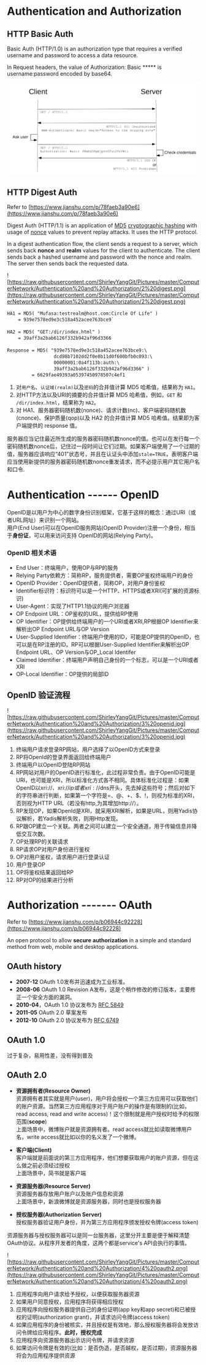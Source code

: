 # Authentication and Authorization

## HTTP Basic Auth

Basic Auth (HTTP/1.0) is an authorization type that requires a verified username and password to access a data resource.

In Request headers, the value of Authorization: Basic ***** is username:password encoded by base64.

![Client Server Communication](https://raw.githubusercontent.com/ShirleyYangGit/Pictures/master/ComputerNetwork/Authentication%20and%20Authorization/1%20Web%E6%B5%81%E7%A8%8B.png)

## HTTP Digest Auth

Refer to [https://www.jianshu.com/p/78faeb3a90e6](https://www.jianshu.com/p/78faeb3a90e6)

Digest Auth (HTTP/1.1) is an application of [MD5](https://en.wikipedia.org/wiki/MD5 "MD5")  [cryptographic hashing](https://en.wikipedia.org/wiki/Cryptographic_hash "Cryptographic hash") with usage of [nonce](https://en.wikipedia.org/wiki/Cryptographic_nonce "Cryptographic nonce") values to prevent replay attacks. It uses the HTTP protocol.

In a digest authentication flow, the client sends a request to a server, which sends back  **nonce**  and  **realm**  values for the client to authenticate. The client sends back a hashed username and password with the nonce and realm. The server then sends back the requested data.

![https://raw.githubusercontent.com/ShirleyYangGit/Pictures/master/ComputerNetwork/Authentication%20and%20Authorization/2%20digest.png](https://raw.githubusercontent.com/ShirleyYangGit/Pictures/master/ComputerNetwork/Authentication%20and%20Authorization/2%20digest.png)

```
HA1 = MD5( "Mufasa:testrealm@host.com:Circle Of Life" )
    = 939e7578ed9e3c518a452acee763bce9`

HA2 = MD5( "GET:/dir/index.html" )
    = 39aff3a2bab6126f332b942af96d3366

Response = MD5( "939e7578ed9e3c518a452acee763bce9:\
                 dcd98b7102dd2f0e8b11d0f600bfb0c093:\
                 00000001:0a4f113b:auth:\
                 39aff3a2bab6126f332b942af96d3366" )
         = 6629fae49393a05397450978507c4ef1
```
1.  对`用户名`、`认证域(realm)`以及`密码`的合并值计算 MD5 哈希值，结果称为  `HA1`。
2.  对HTTP方法以及URI的摘要的合并值计算 MD5 哈希值，例如，`GET`  和  `/dir/index.html`，结果称为  `HA2`。
3.  对 HA1、服务器密码随机数(nonce)、请求计数(nc)、客户端密码随机数(cnonce)、保护质量(qop)以及 HA2 的合并值计算 MD5 哈希值。结果即为客户端提供的 response 值。

服务器应当记住最近所生成的服务器密码随机数nonce的值。也可以在发行每一个密码随机数nonce后，记住过一段时间让它们过期。如果客户端使用了一个过期的值，服务器应该响应“401”状态号，并且在认证头中添加`stale=TRUE`，表明客户端应当使用新提供的服务器密码随机数nonce重发请求，而不必提示用户其它用户名和口令.

# Authentication ------ OpenID

  
OpenID是以用户为中心的数字身份识别框架，它基于这样的概念：通过URI（或者URL网址）来识别一个网站。  
用户(End User)可以在OpenID服务网站(OpenID Provider)注册一个身份，相当于**身份证**，可以用来访问支持 OpenID的网站(Relying Party)。

### OpenID 相关术语

-   End User：终端用户，使用OP与RP的服务
-   Relying Party依赖方：简称RP，服务提供者，需要OP鉴权终端用户的身份
-   OpenID Provider：OpenID提供者，简称OP，对用户身份鉴权
-   Identifier标识符：标识符可以是一个HTTP、HTTPS或者XRI(可扩展的资源标识)
-   User-Agent：实现了HTTP1.1协议的用户浏览器
-   OP Endpoint URL：OP鉴权的URL，提供给RP使用
-   OP Identifier：OP提供给终端用户的一个URI或者XRI,RP根据OP Identifier来解析出OP Endpoint URL与OP Version
-   User-Supplied Identifier：终端用户使用的ID，可能是OP提供的OpenID，也可以是在RP注册的ID。RP可以根据User-Supplied Identifier来解析出OP Endpoint URL、OP Version与OP_Local Identifer
-   Claimed Identifier：终端用户声明自己身份的一个标志，可以是一个URI或者XRI
-   OP-Local Identifier：OP提供的局部ID

## OpenID 验证流程

![https://raw.githubusercontent.com/ShirleyYangGit/Pictures/master/ComputerNetwork/Authentication%20and%20Authorization/3%20openid.jpg](https://raw.githubusercontent.com/ShirleyYangGit/Pictures/master/ComputerNetwork/Authentication%20and%20Authorization/3%20openid.jpg)
1.  终端用户请求登录RP网站，用户选择了以OpenID方式来登录
2.  RP将OpenId的登录界面返回给终端用户  
3.  终端用户以OpenID登陆RP网站
4.  RP网站对用户的OpenID进行标准化，此过程非常负责。由于OpenID可能是URI，也可能是XRI，所以标准化方式各不相同。具体标准化过程是：如果OpenID以xri://、xri://$ip或者xri://$dns开头，先去掉这些符号；然后对如下的字符串进行判断，如果第一个字符是=、@、+、$、!，则视为标准的XRI，否则视为HTTP URL（若没有http,为其增加http://）。
5.  RP发现OP，如果OpenId是XRI，就采用XRI解析，如果是URL，则用Yadis协议解析，若Yadis解析失败，则用Http发现。
6.  RP跟OP建立一个关联。两者之间可以建立一个安全通道，用于传输信息并降低交互次数。
7.  OP处理RP的关联请求
8.  RP请求OP对用户身份进行鉴权
9.  OP对用户鉴权，请求用户进行登录认证
10.  用户登录OP
11.  OP将鉴权结果返回给RP
12.  RP对OP的结果进行分析
    
# Authorization ------- OAuth
Refer to [https://www.jianshu.com/p/b06944c92228](https://www.jianshu.com/p/b06944c92228)

An open protocol to allow **secure**  **authorization** in a simple and standard method from web, mobile and desktop applications.

## OAuth history

-   **2007-12**  OAuth 1.0发布并迅速成为工业标准。
-   **2008-06**  OAuth 1.0 Revision A发布，这是个稍作修改的修订版本，主要修正一个安全方面的漏洞。
-   **2010-04**，OAuth 1.0 协议发布为  [RFC 5849](https://link.jianshu.com/?t=http://www.rfcreader.com/#rfc5849)
-   **2011-05**  OAuth 2.0 草案发布
-   **2012-10**  OAuth 2.0 协议发布为  [RFC 6749](https://link.jianshu.com/?t=http://www.rfcreader.com/#rfc6749)

## OAuth 1.0

过于复杂，易用性差，没有得到普及

## OAuth 2.0

-   **资源拥有者(Resource Owner)**  
    资源拥有者其实就是用户(user)，用户将会授权一个第三方应用可以获取他们的账户资源。当然第三方应用程序对于用户账户的操作是有限制的(比如，read access, read and write access)！这个限制就是用户授权时给予的权限范围(**scope**)  
    上面场景中，微博账户就是资源拥有者。read access就比如读取微博用户名，write access就比如以你的名义发了一个微博。
    
-   **客户端(Client)**  
    客户端就是前面说的第三方应用程序，他们想要获取用户的账户资源，但在这么做之前必须经过授权  
    上面场景中，简书就是客户端
    
-   **资源服务器(Resource Server)**  
    资源服务器存放用户账户以及账户信息和资源  
    上面场景中，新浪微博就是资源服务器，同时也是授权服务器
    
-   **授权服务器(Authorization Server)**  
    授权服务器验证用户身份，并为第三方应用程序颁发授权令牌(access token)
    
资源服务器与授权服务器可以是同一台服务器，这里分开主要是便于解释清楚OAuth协议。从程序开发者的角度，这两个都是service's API会执行的事情。

![https://raw.githubusercontent.com/ShirleyYangGit/Pictures/master/ComputerNetwork/Authentication%20and%20Authorization/4%20oauth2.png](https://raw.githubusercontent.com/ShirleyYangGit/Pictures/master/ComputerNetwork/Authentication%20and%20Authorization/4%20oauth2.png)

1.  应用程序向用户请求给予授权，以便获取服务器资源
2.  如果用户同意授权，应用程序将获得相应授权
3.  应用程序向授权服务器提供自己的身份证明(app key和app secret)和已被授权的证明(authorization grant)，并请求访问令牌(access token)
4.  如果应用程序的身份被核实，并且授权是有效地，那么授权服务器将会发放访问令牌给应用程序。**此时，授权完成**
5.  应用程序向资源服务器出示访问令牌，并请求资源
6.  如果访问令牌是有效的(比如：是否伪造，是否越权，是否过期)，资源服务器将会为应用程序提供资源

<!--stackedit_data:
eyJoaXN0b3J5IjpbLTk4NzU1MzgwLDIwMjUwNzQwMzcsMTgxOT
cxODMzOSwtMzQxMjI4NzNdfQ==
-->